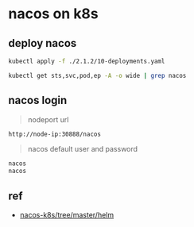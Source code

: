 # nacos on k8s

## deploy nacos

```bash
kubectl apply -f ./2.1.2/10-deployments.yaml
```

```bash
kubectl get sts,svc,pod,ep -A -o wide | grep nacos
```

## nacos login

> nodeport url

```bash
http://node-ip:30888/nacos
```

> nacos default user and password

```bash
nacos
nacos
```

## ref

- [nacos-k8s/tree/master/helm](https://github.com/nacos-group/nacos-k8s/tree/master/helm)
